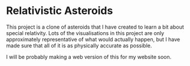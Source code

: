 # Relativistic Asteroids

This project is a clone of asteroids that I have created to learn a bit about special relativity. Lots of
the visualisations in this project are only approximately representative of what would actually happen, but I have
made sure that all of it is as physically accurate as possible.

I will be probably making a web version of this for my website soon.